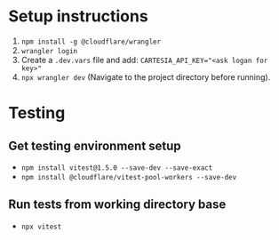 # Setup instructions

1. `npm install -g @cloudflare/wrangler`
2. `wrangler login`
3. Create a `.dev.vars` file and add:
    `CARTESIA_API_KEY="<ask logan for key>"`
4. `npx wrangler dev` (Navigate to the project directory before running).

# Testing
## Get testing environment setup
* `npm install vitest@1.5.0 --save-dev --save-exact`
* `npm install @cloudflare/vitest-pool-workers --save-dev`
## Run tests from working directory base
* `npx vitest`
